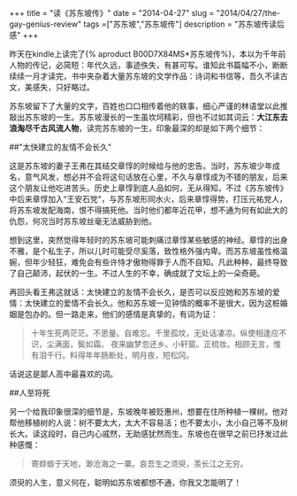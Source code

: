 +++
title = "读《苏东坡传》"
date = "2014-04-27"
slug = "2014/04/27/the-gay-genius-review"
tags =["苏东坡","苏东坡传"]
description = "苏东坡传读后感"
+++

昨天在kindle上读完了{% aproduct B00D7X84MS*苏东坡传%}，本以为千年前人物的传记，必简短：年代久远，事迹佚失，有甚可写。谁知此书篇幅不小，断断续续一月才读完，书中夹杂着大量苏东坡的文学作品：诗词和书信等，吾久不读古文，美感失，只好略过。

苏东坡留下了大量的文字，百姓也口口相传着他的轶事，细心严谨的林语堂以此推敲出苏东坡的一生。苏东坡漫长的一生虽坎坷精彩，但也不过如其词云：**大江东去浪淘尽千古风流人物**，读完苏东坡的一生，印象最深的却是如下两个细节：

##"太快建立的友情不会长久"

这是苏东坡的妻子王弗在其结交章惇的时候给与他的忠告。当时，苏东坡少年成名，意气风发，想必并不会将这句话放在心里，不久与章惇成为不错的朋友，后来这个朋友让他吃进苦头。历史上章惇到底人品如何，无从得知，不过《苏东坡传》中后来章惇加入“王安石党"，与苏东坡形同水火，后来章惇得势，打压元祐党人，将苏东坡发配海南，恨不得搞死他。当时他们都年近花甲，想不通为何有如此大的仇怨，何况当时苏东坡丝毫无法威胁到他。

想到这里，突然觉得年轻时的苏东坡可能刺痛过章惇某些敏感的神经。章惇的出身不雅，是个私生子，所以儿时可能受尽奚落，致性格外强内卑。而苏东坡虽性格温婉，但年少轻狂，难免会有些许恃才傲物得罪于人而不自知。凡此种种，最终导致了自己颠沛，起伏的一生。不过人生的不幸，确成就了文坛上的一朵奇葩。

再回头看王弗这就话：太快建立的友情不会长久，是否可以反应她和苏东坡的爱情：太快建立的爱情不会长久。他和苏东坡一见钟情的概率不是很大，因为这桩婚姻是包办的。但一路走来，他们的感情是真挚的，有词为证：

> 十年生死两茫茫。不思量。自难忘。千里孤坟，无处话凄凉。纵使相逢应不识，尘满面，鬓如霜。
> 夜来幽梦忽还乡。小轩窗。正梳妆。相顾无言，惟有泪千行。料得年年肠断处，明月夜，短松冈。

话说这是鄙人高中最喜欢的词。

##人至将死

另一个给我印象很深的细节是，东坡晚年被贬惠州，想要在住所种植一棵树。他对帮他移植树的人说：树不要太大，太大不容易活；也不要太小，太小自己等不及树长大。读这段时，自己内心戚然，无助感犹然而生。东坡也在很早之前已抒发过此种感慨：

> 寄蜉蝣于天地，渺沧海之一粟。哀吾生之须臾，羡长江之无穷。

须臾的人生，意义何在，聪明如苏东坡都想不通，你我又怎能明了！

